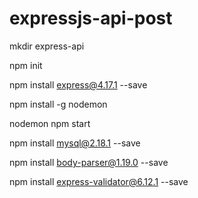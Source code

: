 # expressjs-api-post

mkdir express-api

npm init

npm install express@4.17.1 --save

npm install -g nodemon

nodemon npm start

npm install mysql@2.18.1 --save

npm install body-parser@1.19.0 --save

npm install express-validator@6.12.1 --save





